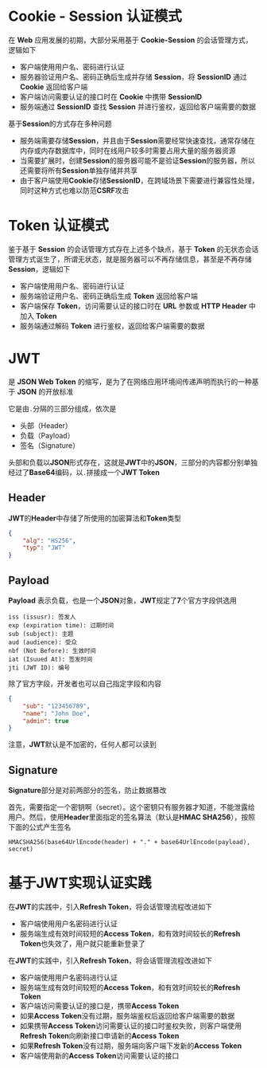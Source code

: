# Cookie - Session 认证模式

在 **Web** 应用发展的初期，大部分采用基于 **Cookie-Session** 的会话管理方式，逻辑如下

* 客户端使用用户名、密码进行认证
* 服务器验证用户名、密码正确后生成并存储 **Session**，将 **SessionID** 通过 **Cookie** 返回给客户端
* 客户端访问需要认证的接口时在 **Cookie** 中携带 **SessionID**
* 服务端通过 **SessionID** 查找 **Session** 并进行鉴权，返回给客户端需要的数据

基于**Session**的方式存在多种问题

* 服务端需要存储**Session**，并且由于**Session**需要经常快速查找，通常存储在内存或内存数据库中，同时在线用户较多时需要占用大量的服务器资源
* 当需要扩展时，创建**Session**的服务器可能不是验证**Session**的服务器，所以还需要将所有**Session**单独存储并共享
* 由于客户端使用**Cookie**存储**SessionID**，在跨域场景下需要进行兼容性处理，同时这种方式也难以防范**CSRF**攻击



# Token 认证模式

鉴于基于 **Session** 的会话管理方式存在上述多个缺点，基于 **Token** 的无状态会话管理方式诞生了，所谓无状态，就是服务器可以不再存储信息，甚至是不再存储 **Session**，逻辑如下

* 客户端使用用户名、密码进行认证
* 服务端验证用户名、密码正确后生成 **Token** 返回给客户端
* 客户端保存 **Token**，访问需要认证的接口时在 **URL** 参数或 **HTTP Header** 中加入 **Token**
* 服务端通过解码 **Token** 进行鉴权，返回给客户端需要的数据



# JWT

是 **JSON Web Token** 的缩写，是为了在网络应用环境间传递声明而执行的一种基于 **JSON** 的开放标准

它是由`.`分隔的三部分组成，依次是

* 头部（Header）
* 负载（Payload）
* 签名（Signature）

头部和负载以**JSON**形式存在，这就是**JWT**中的**JSON**，三部分的内容都分别单独经过了**Base64**编码，以`.`拼接成一个**JWT Token**

## Header

**JWT**的**Header**中存储了所使用的加密算法和**Token**类型

```json
{
    "alg": "HS256",
    "typ": "JWT"
}
```

## Payload

**Payload** 表示负载，也是一个**JSON**对象，**JWT**规定了**7**个官方字段供选用

```
iss (issusr): 签发人
exp (expiration time): 过期时间
sub (subject): 主题
aud (audience): 受众
nbf (Not Before): 生效时间
iat (Isuued At): 签发时间
jti (JWT ID): 编号
```

除了官方字段，开发者也可以自己指定字段和内容

```json
{
    "sub": "123456789",
    "name": "John Doe",
    "admin": true
}
```

注意，**JWT**默认是不加密的，任何人都可以读到

## Signature

**Signature**部分是对前两部分的签名，防止数据篡改

首先，需要指定一个密钥啊（secret）。这个密钥只有服务器才知道，不能泄露给用户。然后，使用**Header**里面指定的签名算法（默认是**HMAC SHA256**），按照下面的公式产生签名

```
HMACSHA256(base64UrlEncode(header) + "." + base64UrlEncode(payload), secret)
```





# 基于JWT实现认证实践

在**JWT**的实践中，引入**Refresh Token**，将会话管理流程改进如下

* 客户端使用用户名密码进行认证
* 服务端生成有效时间较短的**Access Token**，和有效时间较长的**Refresh Token**也失效了，用户就只能重新登录了

在**JWT**的实践中，引入**Refresh Token**，将会话管理流程改进如下

* 客户端使用用户名密码进行认证
* 服务端生成有效时间较短的**Access Token**，和有效时间较长的**Refresh Token**
* 客户端访问需要认证的接口是，携带**Access Token**
* 如果**Access Token**没有过期，服务端鉴权后返回给客户端需要的数据
* 如果携带**Access Token**访问需要认证的接口时鉴权失败，则客户端使用**Refresh Token**向刷新接口申请新的**Access Token**
* 如果**Refresh Token**没有过期，服务端向客户端下发新的**Access Token**
* 客户端使用新的**Access Token**访问需要认证的接口
